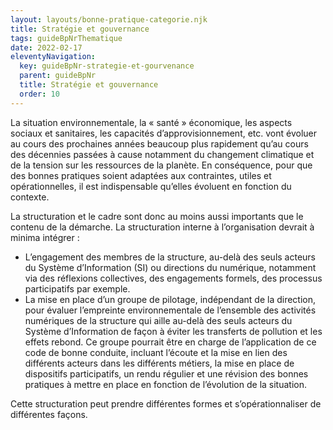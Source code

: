 ```yaml
---
layout: layouts/bonne-pratique-categorie.njk
title: Stratégie et gouvernance
tags: guideBpNrThematique
date: 2022-02-17
eleventyNavigation:
  key: guideBpNr-strategie-et-gourvenance
  parent: guideBpNr
  title: Stratégie et gouvernance
  order: 10
---
```


La situation environnementale, la « santé » économique, les aspects sociaux et sanitaires, les capacités d’approvisionnement, etc. vont évoluer au cours des prochaines années beaucoup plus rapidement qu’au cours des décennies passées à cause notamment du changement climatique et de la tension sur les ressources de la planète. En conséquence, pour que des bonnes pratiques soient adaptées aux contraintes, utiles et opérationnelles, il est indispensable qu’elles évoluent en fonction du contexte. 

La structuration et le cadre sont donc au moins aussi importants que le contenu de la démarche. La structuration interne à l’organisation devrait à minima intégrer :

- L’engagement des membres de la structure, au-delà des seuls acteurs du Système d’Information (SI) ou directions du numérique, notamment via des réflexions collectives, des engagements formels, des processus participatifs par exemple.
- La mise en place d’un groupe de pilotage, indépendant de la direction, pour évaluer l’empreinte environnementale de l’ensemble des activités numériques de la structure qui aille au-delà des seuls acteurs du Système d’Information de façon à éviter les transferts de pollution et les effets rebond. Ce groupe pourrait être en charge de l’application de ce code de bonne conduite, incluant l’écoute et la mise en lien des différents acteurs dans les différents métiers, la mise en place de dispositifs participatifs, un rendu régulier et une révision des bonnes pratiques à mettre en place en fonction de l’évolution de la situation.

Cette structuration peut prendre différentes formes et s’opérationnaliser de différentes façons.
